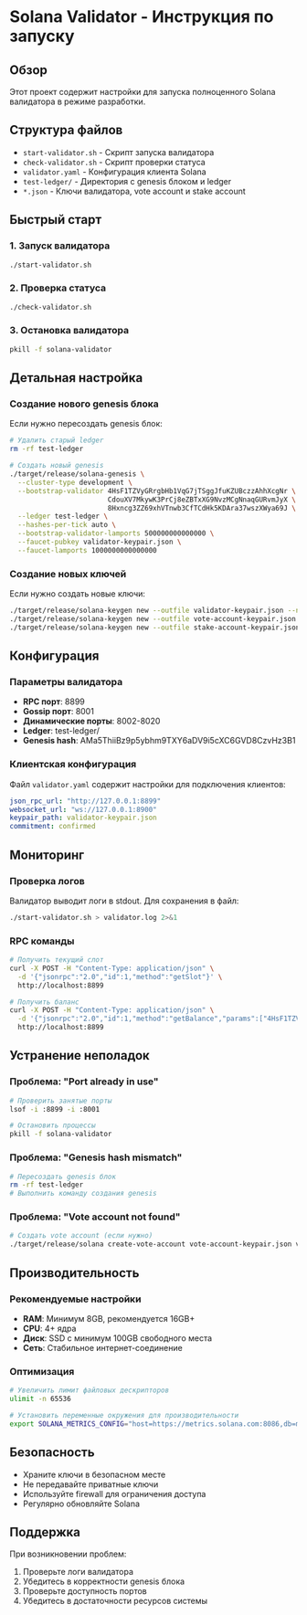 # Solana Validator - Инструкция по запуску

## Обзор

Этот проект содержит настройки для запуска полноценного Solana валидатора в режиме разработки.

## Структура файлов

- `start-validator.sh` - Скрипт запуска валидатора
- `check-validator.sh` - Скрипт проверки статуса
- `validator.yaml` - Конфигурация клиента Solana
- `test-ledger/` - Директория с genesis блоком и ledger
- `*.json` - Ключи валидатора, vote account и stake account

## Быстрый старт

### 1. Запуск валидатора

```bash
./start-validator.sh
```

### 2. Проверка статуса

```bash
./check-validator.sh
```

### 3. Остановка валидатора

```bash
pkill -f solana-validator
```

## Детальная настройка

### Создание нового genesis блока

Если нужно пересоздать genesis блок:

```bash
# Удалить старый ledger
rm -rf test-ledger

# Создать новый genesis
./target/release/solana-genesis \
  --cluster-type development \
  --bootstrap-validator 4HsF1TZVyGRrgbHb1VqG7jTSggJfuKZUBczzAhhXcgNr \
                        CdouXV7MkywK3PrCj8eZBTxXG9NvzMCgNnaqGURvmJyX \
                        8Hxncg3ZZ69xhVTnwb3CfTCdHk5KDAra37wszXWya69J \
  --ledger test-ledger \
  --hashes-per-tick auto \
  --bootstrap-validator-lamports 500000000000000 \
  --faucet-pubkey validator-keypair.json \
  --faucet-lamports 1000000000000000
```

### Создание новых ключей

Если нужно создать новые ключи:

```bash
./target/release/solana-keygen new --outfile validator-keypair.json --no-bip39-passphrase
./target/release/solana-keygen new --outfile vote-account-keypair.json --no-bip39-passphrase
./target/release/solana-keygen new --outfile stake-account-keypair.json --no-bip39-passphrase
```

## Конфигурация

### Параметры валидатора

- **RPC порт**: 8899
- **Gossip порт**: 8001
- **Динамические порты**: 8002-8020
- **Ledger**: test-ledger/
- **Genesis hash**: AMa5ThiiBz9p5ybhm9TXY6aDV9i5cXC6GVD8CzvHz3B1

### Клиентская конфигурация

Файл `validator.yaml` содержит настройки для подключения клиентов:

```yaml
json_rpc_url: "http://127.0.0.1:8899"
websocket_url: "ws://127.0.0.1:8900"
keypair_path: validator-keypair.json
commitment: confirmed
```

## Мониторинг

### Проверка логов

Валидатор выводит логи в stdout. Для сохранения в файл:

```bash
./start-validator.sh > validator.log 2>&1
```

### RPC команды

```bash
# Получить текущий слот
curl -X POST -H "Content-Type: application/json" \
  -d '{"jsonrpc":"2.0","id":1,"method":"getSlot"}' \
  http://localhost:8899

# Получить баланс
curl -X POST -H "Content-Type: application/json" \
  -d '{"jsonrpc":"2.0","id":1,"method":"getBalance","params":["4HsF1TZVyGRrgbHb1VqG7jTSggJfuKZUBczzAhhXcgNr"]}' \
  http://localhost:8899
```

## Устранение неполадок

### Проблема: "Port already in use"

```bash
# Проверить занятые порты
lsof -i :8899 -i :8001

# Остановить процессы
pkill -f solana-validator
```

### Проблема: "Genesis hash mismatch"

```bash
# Пересоздать genesis блок
rm -rf test-ledger
# Выполнить команду создания genesis
```

### Проблема: "Vote account not found"

```bash
# Создать vote account (если нужно)
./target/release/solana create-vote-account vote-account-keypair.json validator-keypair.json
```

## Производительность

### Рекомендуемые настройки

- **RAM**: Минимум 8GB, рекомендуется 16GB+
- **CPU**: 4+ ядра
- **Диск**: SSD с минимум 100GB свободного места
- **Сеть**: Стабильное интернет-соединение

### Оптимизация

```bash
# Увеличить лимит файловых дескрипторов
ulimit -n 65536

# Установить переменные окружения для производительности
export SOLANA_METRICS_CONFIG="host=https://metrics.solana.com:8086,db=mainnet-beta,u=mainnet-beta_write,p=password"
```

## Безопасность

- Храните ключи в безопасном месте
- Не передавайте приватные ключи
- Используйте firewall для ограничения доступа
- Регулярно обновляйте Solana

## Поддержка

При возникновении проблем:

1. Проверьте логи валидатора
2. Убедитесь в корректности genesis блока
3. Проверьте доступность портов
4. Убедитесь в достаточности ресурсов системы
